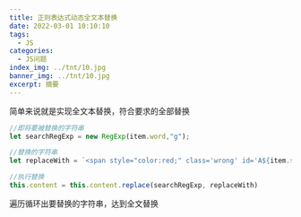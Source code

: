 ```yaml
---
title: 正则表达式动态全文本替换
date: 2022-03-01 10:10:10
tags:
  - JS
categories:
  - JS问题
index_img: ../tnt/10.jpg
banner_img: ../tnt/10.jpg
excerpt: 摘要
---
```


简单来说就是实现全文本替换，符合要求的全部替换
```js
//即将要被替换的字符串
let searchRegExp = new RegExp(item.word,"g"); 

//替换的字符串
let replaceWith = `<span style="color:red;" class='wrong' id='A${item.start}'>${item.word}</span>`

//执行替换
this.content = this.content.replace(searchRegExp, replaceWith)
```

遍历循环出要替换的字符串，达到全文替换
